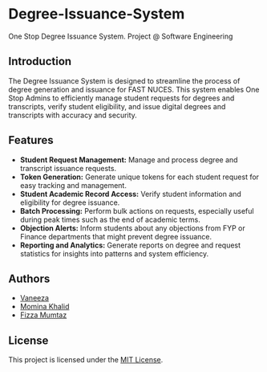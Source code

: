 # Degree-Issuance-System
One Stop Degree Issuance System. Project @ Software Engineering

## Introduction
The Degree Issuance System is designed to streamline the process of degree generation and issuance for FAST NUCES. This system enables One Stop Admins to efficiently manage student requests for degrees and transcripts, verify student eligibility, and issue digital degrees and transcripts with accuracy and security.

## Features

- **Student Request Management:** Manage and process degree and transcript issuance requests.
- **Token Generation:** Generate unique tokens for each student request for easy tracking and management.
- **Student Academic Record Access:** Verify student information and eligibility for degree issuance.
- **Batch Processing:** Perform bulk actions on requests, especially useful during peak times such as the end of academic terms.
- **Objection Alerts:** Inform students about any objections from FYP or Finance departments that might prevent degree issuance.
- **Reporting and Analytics:** Generate reports on degree and request statistics for insights into patterns and system efficiency.

## Authors
- [Vaneeza](https://github.com/Vaneeza-7)
- [Momina Khalid](https://github.com/MominaKhalid15)
- [Fizza Mumtaz](https://github.com/FizzaMumtaz)

## License

This project is licensed under the [MIT License](LICENSE).

